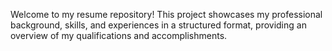 Welcome to my resume repository! This project showcases my professional background, skills, and experiences in a structured format, providing an overview of my qualifications and accomplishments.
